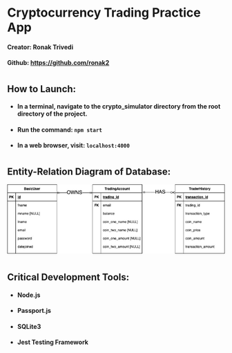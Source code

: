 # **Cryptocurrency Trading Practice App**
#### Creator: Ronak Trivedi
#### Github: https://github.com/ronak2



#
## **How to Launch:**
- #### In a terminal, navigate to the crypto_simulator directory from the root directory of the project.
- #### Run the command:  `npm start` 
- #### In a web browser, visit:  `localhost:4000` 

#
## **Entity-Relation Diagram of Database:**
![image info](./design_documents/erd.jpg)

#
## **Critical Development Tools:**
- #### Node.js
- #### Passport.js
- #### SQLite3
- #### Jest Testing Framework

